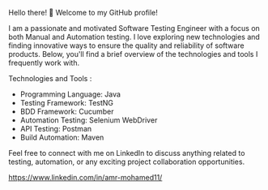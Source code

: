 Hello there! 👋 Welcome to my GitHub profile!

 I am a passionate and motivated Software Testing Engineer with a focus on both Manual and Automation  testing. I love exploring new technologies and finding innovative ways to ensure the quality and reliability of   software products. 
 Below, you'll find a brief overview of the technologies and tools I frequently work with.

Technologies and Tools :

  - Programming Language: Java
  - Testing Framework: TestNG
  - BDD Framework: Cucumber
  - Automation Testing: Selenium WebDriver
  - API Testing: Postman
  - Build Automation: Maven

Feel free to connect with me on LinkedIn to discuss anything related to testing, automation, or any exciting project collaboration opportunities.

https://www.linkedin.com/in/amr-mohamed11/

